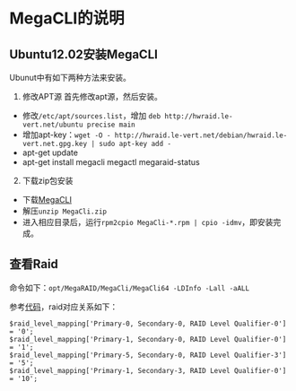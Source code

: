 MegaCLI的说明
===

Ubuntu12.02安装MegaCLI
---
Ubunut中有如下两种方法来安装。
1. 修改APT源
首先修改apt源，然后安装。
- 修改`/etc/apt/sources.list`，增加 `deb http://hwraid.le-vert.net/ubuntu precise main`
- 增加apt-key：`wget -O - http://hwraid.le-vert.net/debian/hwraid.le-vert.net.gpg.key | sudo apt-key add -`
- apt-get update
- apt-get install megacli megactl megaraid-status

2. 下载zip包安装
- 下载[MegaCLI](http://www.lsi.com/support/Pages/download-results.aspx?keyword=megacli)
- 解压`unzip MegaCli.zip`
- 进入相应目录后，运行`rpm2cpio MegaCli-*.rpm | cpio -idmv`，即安装完成。

查看Raid
---
命令如下：`opt/MegaRAID/MegaCli/MegaCli64 -LDInfo -Lall -aALL`

参考[代码](http://tools.rapidsoft.de/perc/rs_check_raid_perc5i.class.php.txt)，raid对应关系如下：
```
$raid_level_mapping['Primary-0, Secondary-0, RAID Level Qualifier-0'] = '0';
$raid_level_mapping['Primary-1, Secondary-0, RAID Level Qualifier-0'] = '1';
$raid_level_mapping['Primary-5, Secondary-0, RAID Level Qualifier-3'] = '5';
$raid_level_mapping['Primary-1, Secondary-3, RAID Level Qualifier-0'] = '10';
```


